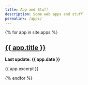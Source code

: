 ```yaml
---
title: App and Stuff
description: Some web apps and stuff
permalink: /apps/
---
```


{% for app in site.apps %}
  <h2>
    <a href="{{ app.url }}">
      {{ app.title }} 
    </a>
  </h2>
  <b> Last update: {{ app.date }} </b>
  <p>{{ app.excerpt  }} </p>
{% endfor %}
